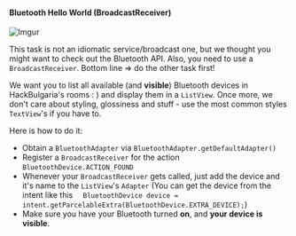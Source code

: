#### Bluetooth Hello World (BroadcastReceiver)

![Imgur](http://i.imgur.com/A3ZmSMh.png)

This task is not an idiomatic service/broadcast one, but we thought you might want to check out the Bluetooth API. Also, you need to use a `BroadcastReceiver`. Bottom line => do the other task first!  

We want you to list all available (and **visible**) Bluetooth devices in HackBulgaria's rooms : ) and display them in a `ListView`. Once more, we don't care about styling, glossiness and stuff - use the most common styles `TextView`'s if you have to.  


Here is how to do it:
- Obtain a `BluetoothAdapter` via `BluetoothAdapter.getDefaultAdapter()`
- Register a `BroadcastReceiver` for the action `BluetoothDevice.ACTION_FOUND`
- Whenever your `BroadcastReceiver` gets called, just add the device and it's name to the `ListView`'s `Adapter` (You can get the device from the intent like this `  BluetoothDevice device = intent.getParcelableExtra(BluetoothDevice.EXTRA_DEVICE);`)
- Make sure you have your Bluetooth turned **on**, and **your device is visible**. 

